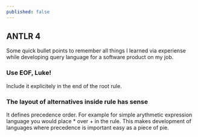 ```yaml
---
published: false
---
```

## ANTLR 4
Some quick bullet points to remember all things I learned via experiense while developing query language for a software product on my job.

### Use EOF, Luke!

Include it explicitely in the end of the root rule.

### The layout of alternatives inside rule has sense
It defines precedence order. For example for simple arythmetic expression language you would place  * over + in the rule. This makes development of languages where precedence is important easy as a piece of pie.

